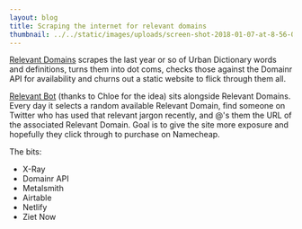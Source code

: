 ```yaml
---
layout: blog
title: Scraping the internet for relevant domains
thumbnail: ../../static/images/uploads/screen-shot-2018-01-07-at-8-56-06-pm.png
---
```

[Relevant Domains](http://relevant.domains "Relevant Domains") scrapes the last year or so of Urban Dictionary words and definitions, turns them into dot coms, checks those against the Domainr API for availability and churns out a static website to flick through them all.

[Relevant Bot](https://twitter.com/relevant_bot "Relevant Bot") (thanks to Chloe for the idea) sits alongside Relevant Domains. Every day it selects a random available Relevant Domain, find someone on Twitter who has used that relevant jargon recently, and @'s them the URL of the associated Relevant Domain. Goal is to give the site more exposure and hopefully they click through to purchase on Namecheap.

The bits:

* X-Ray
* Domainr API
* Metalsmith
* Airtable
* Netlify
* Ziet Now
